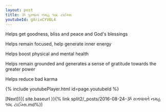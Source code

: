 ```yaml
---
layout: post
title: ૐ પુરુષાય નમહ ૧૦૮ ટાઈમ્સ
youtubeId: gXrixCYVOL4
---
```

 
 
Helps get goodness, bliss and peace and God's blessings
 
Helps remain focused, help generate inner energy 
 
Helps boost physical and mental health 
 
Helps remain grounded and generates a sense of gratitude towards the greater power 
 
Helps reduce bad karma
 
 
 
 


{% include youtubePlayer.html id=page.youtubeId %}
 
[Next]({{ site.baseurl }}{% link  split2/_posts/2016-08-24-ૐ સત્તવાવતે નમહ ૧૦૮ ટાઈમ્સ.md%})
 
